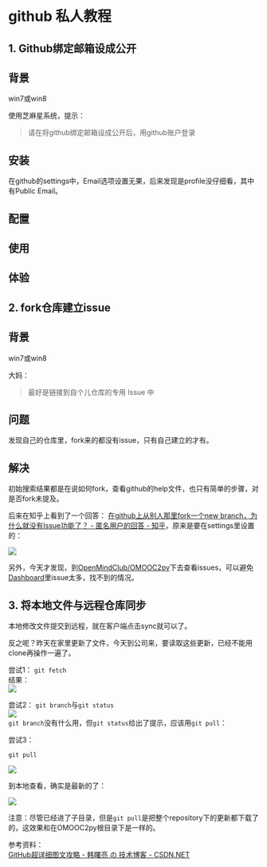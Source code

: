 # github 私人教程

## 1. Github绑定邮箱设成公开

## 背景

win7或win8

使用芝麻星系统，提示：
> 请在将github绑定邮箱设成公开后，用github账户登录

## 安装

在github的settings中，Email选项设置无果，后来发现是profile没仔细看，其中有Public Email。

## 配置

## 使用

## 体验


## 2. fork仓库建立issue  


## 背景

win7或win8  

大妈：  
> 最好是链接到自个儿仓库的专用 Issue 中  

## 问题  
发现自己的仓库里，fork来的都没有issue，只有自己建立的才有。  

## 解决  
初始搜索结果都是在说如何fork，查看github的help文件，也只有简单的步骤，对是否fork未提及。  

后来在知乎上看到了一个回答：  [在github上从别人那里fork一个new branch，为什么就没有Issue功能了？ - 匿名用户的回答 - 知乎](http://www.zhihu.com/question/26871860/answer/34576333)，原来是要在settings里设置的：  

![](http://7xotr7.com1.z0.glb.clouddn.com/15-12-3/25322908.jpg)

另外，今天才发现，到[OpenMindClub/OMOOC2py](https://github.com/OpenMindClub/OMOOC2py)下去查看issues，可以避免[Dashboard](https://github.com/orgs/OpenMindClub/dashboard)里issue太多，找不到的情况。  

## 3. 将本地文件与远程仓库同步 

本地修改文件提交到远程，就在客户端点击sync就可以了。  

反之呢？昨天在家里更新了文件，今天到公司来，要读取这些更新，已经不能用clone再操作一遍了。  

尝试1：  `git fetch`  
结果：  
![](http://7xotr7.com1.z0.glb.clouddn.com/15-12-7/47493354.jpg)  

尝试2：  `git branch`与`git status`  
![](http://7xotr7.com1.z0.glb.clouddn.com/15-12-7/27667853.jpg)  
 `git branch`没有什么用，但`git status`给出了提示，应该用`git pull`：   

尝试3： 

    git pull

![](http://7xotr7.com1.z0.glb.clouddn.com/15-12-7/11797356.jpg)  

到本地查看，确实是最新的了：   
 
![](http://7xotr7.com1.z0.glb.clouddn.com/15-12-7/91678068.jpg)  

注意：尽管已经进了子目录，但是`git pull`是把整个repository下的更新都下载了的，这效果和在OMOOC2py根目录下是一样的。  

参考资料：  
[GitHub超详细图文攻略 - 韩曙亮 の 技术博客 - CSDN.NET](http://blog.csdn.net/shulianghan/article/details/18812279)